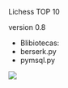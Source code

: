 Lichess TOP 10 

version 0.8

- Blibiotecas:
- berserk.py
- pymsql.py

</a><img src = "https://img.shields.io/badge/Python-3776AB?style=for-the-badge&logo=python&logoColor=white" target="_blank"></a>

